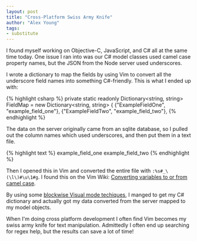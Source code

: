 ```yaml
---
layout: post
title: "Cross-Platform Swiss Army Knife"
author: "Alex Young"
tags: 
- substitute
---
```


I found myself working on Objective-C, JavaScript, and C# all at the same time today.  One issue I ran into was our C# model classes used camel case property names, but the JSON from the Node server used underscores.

I wrote a dictionary to map the fields by using Vim to convert all the underscore field names into something C#-friendly.  This is what I ended up with:

{% highlight csharp %}
private static readonly Dictionary&lt;string, string&gt; FieldMap = new Dictionary&lt;string, string&gt;
{
    {"ExampleFieldOne", "example_field_one"},
    {"ExampleFieldTwo", "example_field_two"},
{% endhighlight %}

The data on the server originally came from an sqlite database, so I pulled out the column names which used underscores, and then put them in a text file.

{% highlight text %}
example_field_one
example_field_two
{% endhighlight %}

Then I opened this in Vim and converted the entire file with `:%s#_\(\l\)#\u\1#g`.  I found this on the Vim Wiki: [Converting variables to or from camel case](http://vim.wikia.com/wiki/Converting_variables_to_or_from_camel_case).

By using some [blockwise Visual mode techiques](http://usevim.com/2012/05/18/vim101-visual-mode-2/), I manged to get my C# dictionary and actually got my data converted from the server mapped to my model objects.

When I'm doing cross platform development I often find Vim becomes my swiss army knife for text manipulation.  Admittedly I often end up searching for regex help, but the results can save a lot of time!
